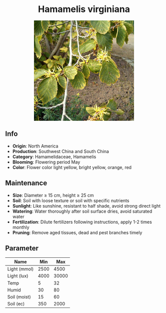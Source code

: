 <h1 align='center'>Hamamelis virginiana</h1>
<p align="center">
    <img 
        align='center'
        width='320'
        src="../images/hamamelis virginiana.png" 
        alt='Hamamelis virginiana' />
</p>

## Info

 - **Origin**: North America
 - **Production**: Southwest China and South China
 - **Category**: Hamamelidaceae, Hamamelis
 - **Blooming**: Flowering period May
 - **Color**: Flower color light yellow, bright yellow, orange, red

## Maintenance

 - **Size**: Diameter ≥ 15 cm, height ≥ 25 cm
 - **Soil**: Soil with loose texture or soil with specific nutrients
 - **Sunlight**: Like sunshine, resistant to half shade, avoid strong direct light
 - **Watering**: Water thoroughly after soil surface dries, avoid saturated water
 - **Fertilization**: Dilute fertilizers following instructions, apply 1-2 times monthly
 - **Pruning**: Remove aged tissues, dead and pest branches timely

## Parameter

| Name         | Min  | Max   |
|--------------|------|-------|
| Light (mmol) | 2500 | 4500  |
| Light (lux)  | 4000 | 30000 |
| Temp         | 5    | 32    |
| Humid        | 30   | 80    |
| Soil (moist) | 15   | 60    |
| Soil (ec)    | 350  | 2000  |